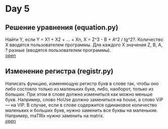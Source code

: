 # Day 5

## Решение уравнения (equation.py)
Найти Y, если Y = X1 + X2 + … + Xn,   X = Z^3 - B + A^2 / tg^2?. 
Количество X вводятся пользователем программы. 
Для каждого X значения Z, B, А, ? разные (вводятся пользователем программы).<br>
[open](/equation.py)

## Изменение регистра (registr.py)
Написать функцию, изменяющую регистр букв в слове так, чтобы оно либо состояло только из маленьких букв, либо, наоборот, только из больших. 
При этом в слове должно измениться как можно меньше букв. Например, слово HoUse должно замениться на house, а слово ViP — на VIP. 
В случае, если в слове содержится одинаковое количество маленьких и больших букв, нужно заменить все буквы на маленькие. Например, maTRIx нужно заменить на matrix.<br>
[open](/registr.py)